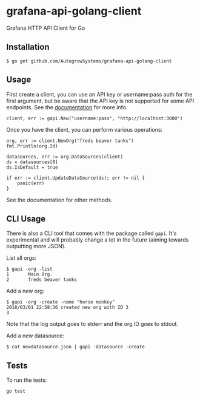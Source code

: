# grafana-api-golang-client

Grafana HTTP API Client for Go

## Installation

    $ go get github.com/AutogrowSystems/grafana-api-golang-client

## Usage

First create a client, you can use an API key or username:pass auth for the first argument, but be aware that
the API key is not supported for some API endpoints.  See the [documentation](http://docs.grafana.org/http_api/admin/)
for more info.

```golang
client, err := gapi.New("username:pass", "http://localhost:3000")
```

Once you have the client, you can perform various operations:

```golang
org, err := client.NewOrg("freds beaver tanks")
fmt.Println(org.Id)

datasources, err := org.DataSources(client)
ds = datasources[0]
ds.IsDefault = true

if err := client.UpdateDataSource(ds); err != nil {
    panic(err)
}
```

See the documentation for other methods.

## CLI Usage

There is also a CLI tool that comes with the package called `gapi`.  It's experimental and will
probably change a lot in the future (aiming towards outputting more JSON).

List all orgs:

    $ gapi -org -list
    1       Main Org.
    2       freds beaver tanks

Add a new org:

    $ gapi -org -create -name "horse monkey"
    2018/03/01 22:58:36 created new org with ID 3
    3

Note that the log output goes to stderr and the org ID goes to stdout.

Add a new datasource:

    $ cat newdatasource.json | gapi -datasource -create

## Tests

To run the tests:

```
go test
```
